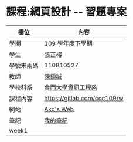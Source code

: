 # 課程:網頁設計 -- 習題專案

欄位 | 內容
-----|--------
學期 | 109 學年度下學期
學生 | 張芷榕
學號末兩碼 | 110810527
教師 | [陳鍾誠](https://www.nqu.edu.tw/educsie/index.php?act=blog&code=list&ids=4)
學校科系 | [金門大學資訊工程系](https://www.nqu.edu.tw/educsie/index.php)
課程內容 | https://gitlab.com/ccc109/w
網站 | [Ako's Web]()
筆記 | [我的筆記](https://github.com/Akoko95/wp109b/wiki/Note)
week1 |
